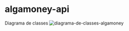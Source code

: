 # algamoney-api

Diagrama de classes
![diagrama-de-classes-algamoney](https://user-images.githubusercontent.com/9321996/99007444-f9808f80-2522-11eb-914c-03fe5a8eabdc.png)

